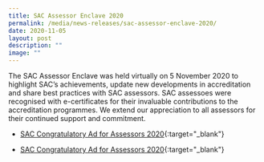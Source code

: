 ```yaml
---
title: SAC Assessor Enclave 2020
permalink: /media/news-releases/sac-assessor-enclave-2020/
date: 2020-11-05
layout: post
description: ""
image: ""
---
```

The SAC Assessor Enclave was held virtually on 5 November 2020 to highlight SAC’s achievements, update new developments in accreditation and share best practices with SAC assessors. SAC assessoes were recognised with e-certificates for their invaluable contributions to the accreditation programmes.  We extend our appreciation to all assessors for their continued support and commitment.

* [SAC Congratulatory Ad for Assessors 2020](/files/Documents/SAC-Congratulatory-ad-for-assessors-2020-final.pdf){:target="_blank"}


* [SAC Congratulatory Ad for Assessors 2020](/files/documents/SAC-Congratulatory-ad-for-assessors-2020-final.pdf){:target="_blank"}